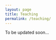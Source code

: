 ```yaml
---
layout: page
title: Teaching
permalink: /teaching/
---
```


<p align="justify">To be updated soon...</p>